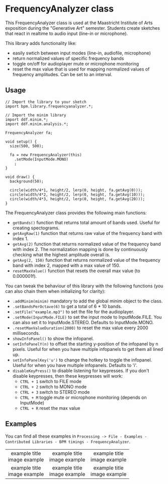 # FrequencyAnalyzer class
This FrequencyAnalyzer class is used at the Maastricht Institute of Arts exposition during the "Generative Art" semester.
Students create sketches that react in realtime to audio input (line-in or microphone).

 This library adds functionality like:
 - easily swtich between input modes (line-in, audiofile, microphone)
 - return normalized values of specific frequency bands
 - toggle on/off for audioplayer mute or microphone monitoring
 - reset the max value that is used for mapping normalized values of frequency amplitudes. Can be set to an interval.
 
## Usage

```
// Import the library to your sketch
import bpm.library.frequencyanalyzer.*;

// Import the minim library
import ddf.minim.*;
import ddf.minim.analysis.*;

FrequencyAnalyzer fa;

void setup() {
  size(500, 500);

  fa = new FrequencyAnalyzer(this)
    .setMode(InputMode.MONO)
    ;
}

void draw() {
  background(50);

  circle(width/4*1, height/2, lerp(0, height, fa.getAvg(0)));
  circle(width/4*2, height/2, lerp(0, height, fa.getAvg(10)));
  circle(width/4*3, height/2, lerp(0, height, fa.getAvg(20)));
}
```

The FrequencyAnalyzer class provides the following main functions:
* `getBands()` function that returns total amount of bands used. Useful for creating spectograms. 
* `getAvgRaw(1)` function that returns raw value of the frequency band with index 1.
* `getAvg(2)` function that returns normalized value of the frequency band with index 2. The normalization mapping is done by continuously checking what the highest amplitude overall is.
* `getAvg(2, 150)` function that returns normalized value of the frequency band with index 2, mapped with a max value of 150.
* `resetMaxValue()` function that resets the overall max value (to 0.000001f).

You can tweak the behaviour of this library with the following functions (you can also chain them when initializing for clarity):
* `.addMinim(minim)` mandatory to add the global minim object to the class.
* `.setBandsPerOctave(6)` to get a total of 6 * 10 bands.
* `.setFile("example.mp3")` to set the file for the audioplayer.
* `.setMode(InputMode.FILE)` to set the input mode to InputMode.FILE. You can also set it to InputMode.STEREO. Defaults to InputMode.MONO. 
* `.resetMaxValueDuration(2000)` to reset the max value every 2000 milliseconds.
* `showInfoPanel()` to show the infopanel.
* `setInfoPanelY(n)` to offset the starting y-position of the infopanel by n pixels. Useful for when you have multiple infopanels to get them all lined up.
* `setInfoPanelKey('u')` to change the hotkey to toggle the infopanel. Useful for when you have multiple infopanels. Defaults to 'i'.
* `disableKeyPress()` to disable listening for keypresses. If you don't disable keypresses, then these keypresses will work:
  * `CTRL + 1` switch to FILE mode
  * `CTRL + 2` switch to MONO mode
  * `CTRL + 3` switch to STEREO mode
  * `CTRL + M` toggle mute or microphone monitoring (depends on InputMode)
  * `CTRL + R` reset the max value

## Examples
You can find all these examples in `Processing -> File - Examples - Contributed Libraries - BPM timings - FrequencyAnalyzer`.

<table width="100%">
  <tr>
    <td valign="top" align="center" width="33%">example title<br>image example</td>
    <td valign="top" align="center" width="33%">example title<br>image example</td>
    <td valign="top" align="center" width="33%">example title<br>image example</td>
  </tr>
   <tr>
   <td valign="top" align="center" width="33%">example title<br>image example</td>
   <td valign="top" align="center" width="33%">example title<br>image example</td>
   <td valign="top" align="center" width="33%">example title<br>image example</td>
  </tr>
 </table>
